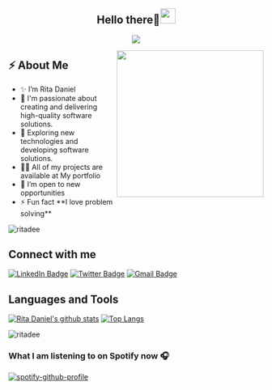 <h2 align="center">Hello there👋<img src = "https://raw.githubusercontent.com/MartinHeinz/MartinHeinz/master/wave.gif" width = 30px></h2>

<!-- Animation Typing -->

<p align="center">
  <a href="https://github.com/DenverCoder1/readme-typing-svg"><img src="https://readme-typing-svg.herokuapp.com?font=Fira+Code&pause=1100&width=500&lines=I'm+Rita+Daniel.;I'm+a+Full-Stack+Developer"></a>
</p>

<!-- Animation Typing: END -->

<!--Image Gif-->
<img  src="https://user-images.githubusercontent.com/105108549/190127191-945c97b4-f2e8-47fe-b1da-ff678d31c0ed.gif" height="290px" align="right" />

<!-- About me section -->

<h2>⚡️ About Me</h3>

<ul>
<li>✨ I’m Rita Daniel</li>
<li> 💬 I'm passionate about creating and delivering high-quality software solutions.</li>
<li> 🌱 Exploring new technologies and developing software solutions.</li>
<li> 👨‍💻 All of my projects are available at <a href="https://ritadaniel.me/" style="text-decoration: none;"><span aria-hidden="true">My portfolio</span></a></li>
<li> 👀 I’m open to new opportunities</li>
<li> ⚡ Fun fact **I love problem solving**</li>
</ul>

<p align="left"> <img src="https://komarev.com/ghpvc/?username=ritadee&label=Profile%20views&color=0e75b6&style=flat" alt="ritadee" /> </p>

<!-- Conecct section -->

<h2> Connect with me</h3>
    <p>
        <a href="https://www.linkedin.com/in/rita-daniel/"><img src="https://img.shields.io/badge/-Rita%20Daniel%20-blue?style=plastic&amp;labelColor=blue&amp;logo=LinkedIn&amp;link=www.linkedin.com/in/adeoluwa-agbakosi-687023219" alt="LinkedIn Badge"></a> 
       <a href="https://twitter.com/durdana_dee/"><img src="https://img.shields.io/badge/-RitaDaniel-informational?style=plastic&amp;labelColor=informational&amp;logo=Twitter&amp;link=https://twitter.com/Dev_180Memes" alt="Twitter Badge"></a>
        <a href="mailto:ritankemdaniel@gmail.com"><img src="https://img.shields.io/badge/-Rita%20Daniel-fff?style=plastic&amp;labelColor=fff&amp;logo=Gmail&amp;link=mailto:adeoluwaagbakosi@gmail.com" alt="Gmail Badge"></a>
   </p>
   
 <!-- Connect section: END -->
 

<h2 align="left">Languages and Tools</h3>

[![Rita Daniel's github stats](https://github-readme-stats.vercel.app/api?username=RitaDee&show_icons=true&theme=radical)](https://github.com/RitaDee/github-readme-stats)  [![Top Langs](https://github-readme-stats.vercel.app/api/top-langs/?username=RitaDee&show_icons=true&theme=radical&layout=compact)](https://github.com/RitaDee/github-readme-stats)


<p><img align="center" src="https://github-readme-streak-stats.herokuapp.com/?user=ritadee&" alt="ritadee" /></p>

### What I am listening to on Spotify now 🎧

[![spotify-github-profile](https://spotify-github-profile.vercel.app/api/view?uid=043eqk3md4yew2hbq11fld610&cover_image=true&theme=default&show_offline=false)](https://github.com/kittinan/spotify-github-profile)

